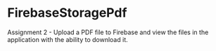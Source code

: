 # FirebaseStoragePdf
Assignment 2 - Upload a PDF file to Firebase and view the files in the application with the ability to download it.
